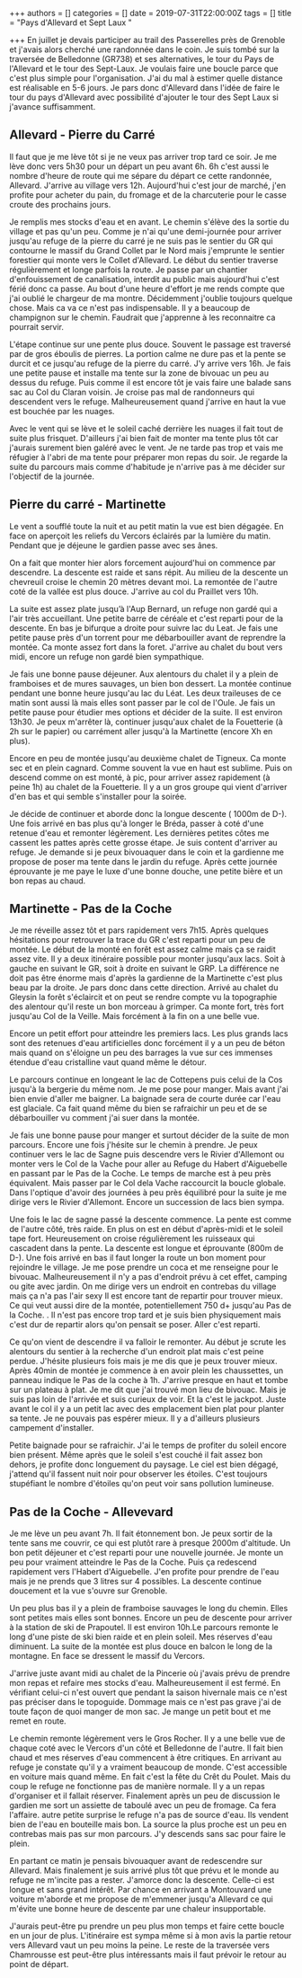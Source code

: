 +++
authors = []
categories = []
date = 2019-07-31T22:00:00Z
tags = []
title = "Pays d'Allevard et Sept Laux "

+++
En juillet je devais participer au trail des Passerelles près de Grenoble et j'avais alors cherché une randonnée dans le coin. Je suis tombé sur la traversée de Belledonne (GR738) et ses alternatives, le tour du Pays de l'Allevard et le tour des Sept-Laux. Je voulais faire une boucle parce que c'est plus simple pour l'organisation. J'ai du mal à estimer quelle distance est réalisable en 5-6 jours. Je pars donc d'Allevard dans l'idée de faire le tour du pays d'Allevard avec possibilité d'ajouter le tour des Sept Laux si j'avance suffisamment.

## Allevard - Pierre du Carré

Il faut que je me lève tôt si je ne veux pas arriver trop tard ce soir. Je me lève donc vers 5h30 pour un départ un peu avant 6h. 6h c'est aussi le nombre d'heure de route qui me sépare du départ ce cette randonnée, Allevard. J'arrive au village vers 12h. Aujourd'hui c'est jour de marché, j'en profite pour acheter du pain, du fromage et de la charcuterie pour le casse croute des prochains jours.

Je remplis mes stocks d'eau et en avant. Le chemin s'élève des la sortie du village et pas qu'un peu. Comme je n'ai qu'une demi-journée pour arriver jusqu'au refuge de la pierre du carré je ne suis pas le sentier du GR qui contourne le massif du Grand Collet par le Nord mais j'emprunte le sentier forestier qui monte vers le Collet d'Allevard. Le début du sentier traverse régulièrement et longe parfois la route. Je passe par un chantier d'enfouissement de canalisation, interdit au public mais aujourd'hui c'est férié donc ca passe. Au bout d'une heure d'effort je me rends compte que j'ai oublié le chargeur de ma montre. Décidemment j'oublie toujours quelque chose. Mais ca va ce n'est pas indispensable. Il y a beaucoup de champignon sur le chemin. Faudrait que j'apprenne à les reconnaitre ca pourrait servir.

L'étape continue sur une pente plus douce. Souvent le passage est traversé par de gros éboulis de pierres. La portion calme ne dure pas et la pente se durcit et ce jusqu'au refuge de la pierre du carré. J'y arrive vers 16h. Je fais une petite pause et installe ma tente sur la zone de bivouac un peu au dessus du refuge. Puis comme il est encore tôt je vais faire une balade sans sac au Col du Claran voisin. Je croise pas mal de randonneurs qui descendent vers le refuge. Malheureusement quand j'arrive en haut la vue est bouchée par les nuages.

Avec le vent qui se lève et le soleil caché derrière les nuages il fait tout de suite plus frisquet. D'ailleurs j'ai bien fait de monter ma tente plus tôt car j'aurais surement bien galéré avec le vent. Je ne tarde pas trop et vais me réfugier à l'abri de ma tente pour préparer mon repas du soir. Je regarde la suite du parcours mais comme d'habitude je n'arrive pas à me décider sur l'objectif de la journée.

## Pierre du carré - Martinette

Le vent a soufflé toute la nuit et au petit matin la vue est bien dégagée. En face on aperçoit les reliefs du Vercors éclairés par la lumière du matin. Pendant que je déjeune le gardien passe avec ses ânes.

On a fait que monter hier alors forcement aujourd'hui on commence par descendre. La descente est raide et sans répit. Au milieu de la descente un chevreuil croise le chemin 20 mètres devant moi. La remontée de l'autre coté de la vallée est plus douce. J'arrive au col du Praillet vers 10h.

La suite est assez plate jusqu’à l'Aup Bernard, un refuge non gardé qui a l'air très accueillant. Une petite barre de céréale et c'est reparti pour de la descente. En bas je bifurque a droite pour suivre lac du Leat. Je fais une petite pause près d'un torrent pour me débarbouiller avant de reprendre la montée. Ca monte assez fort dans la foret. J'arrive au chalet du bout vers midi, encore un refuge non gardé bien sympathique.

Je fais une bonne pause déjeuner. Aux alentours du chalet il y a plein de framboises et de mures sauvages, un bien bon dessert. La montée continue pendant une bonne heure jusqu'au lac du Léat. Les deux traileuses de ce matin sont aussi là mais elles sont passer par le col de l'Oule. Je fais un petite pause pour étudier mes options et décider de la suite. Il est environ 13h30. Je peux m'arrêter là, continuer jusqu'aux chalet de la Fouetterie (à 2h sur le papier) ou carrément aller jusqu'à la Martinette (encore Xh en plus).

Encore en peu de montée jusqu'au deuxième chalet de Tigneux. Ca monte sec et en plein cagnard. Comme souvent la vue en haut est sublime. Puis on descend comme on est monté, à pic, pour arriver assez rapidement (à peine 1h) au chalet de la Fouetterie. Il y a un gros groupe qui vient d'arriver d'en bas et qui semble s'installer pour la soirée.

Je décide de continuer et aborde donc la longue descente ( 1000m de D-). Une fois arrivé en bas plus qu'à longer le Bréda, passer à coté d'une retenue d'eau et remonter légèrement. Les dernières petites côtes me cassent les pattes après cette grosse étape. Je suis content d'arriver au refuge. Je demande si je peux bivouaquer dans le coin et la gardienne me propose de poser ma tente dans le jardin du refuge. Après cette journée éprouvante je me paye le luxe d'une bonne douche, une petite bière et un bon repas au chaud.

## Martinette - Pas de la Coche

Je me réveille assez tôt et pars rapidement vers 7h15. Après quelques hésitations pour retrouver la trace du GR c'est reparti pour un peu de montée. Le début de la monté en forêt est assez calme mais ça se raidit assez vite. Il y a deux itinéraire possible pour monter jusqu'aux lacs. Soit à gauche en suivant le GR, soit à droite en suivant le GRP. La différence ne doit pas être énorme mais d'après la gardienne de la Martinette c'est plus beau par la droite. Je pars donc dans cette direction. Arrivé au chalet du Gleysin la forêt s'éclaircit et on peut se rendre compte vu la topographie des alentour qu'il reste un bon morceau à grimper. Ca monte fort, très fort jusqu'au Col de la Veille. Mais forcément à la fin on a une belle vue.

Encore un petit effort pour atteindre les premiers lacs. Les plus grands lacs sont des retenues d'eau artificielles donc forcément il y a un peu de béton mais quand on s'éloigne un peu des barrages la vue sur ces immenses étendue d'eau cristalline vaut quand même le détour.

Le parcours continue en longeant le lac de Cottepens puis celui de la Cos jusqu'à la bergerie du même nom. Je me pose pour manger. Mais avant j'ai bien envie d'aller me baigner. La baignade sera de courte durée car l'eau est glaciale. Ca fait quand même du bien se rafraichir un peu et de se débarbouiller vu comment j'ai suer dans la montée.

Je fais une bonne pause pour manger et surtout décider de la suite de mon parcours. Encore une fois j'hésite sur le chemin à prendre. Je peux continuer vers le lac de Sagne puis descendre vers le Rivier d'Allemont ou monter vers le Col de la Vache pour aller au Refuge du Habert d'Aiguebelle en passant par le Pas de la Coche. Le temps de marche est à peu près équivalent. Mais passer par le Col dela Vache raccourcit la boucle globale. Dans l'optique d'avoir des journées à peu près équilibré pour la suite je me dirige vers le Rivier d'Allemont. Encore un succession de lacs bien sympa.

Une fois le lac de sagne passé la descente commence. La pente est comme de l'autre côté, très raide. En plus on est en début d'après-midi et le soleil tape fort. Heureusement on croise régulièrement les ruisseaux qui cascadent dans la pente. La descente est longue et éprouvante (800m de D-). Une fois arrivé en bas il faut longer la route un bon moment pour rejoindre le village. Je me pose prendre un coca et me renseigne pour le bivouac. Malheureusement il n'y a pas d'endroit prévu à cet effet, camping ou gite avec jardin. On me dirige vers un endroit en contrebas du village mais ça n'a pas l'air sexy Il est encore tant de repartir pour trouver mieux. Ce qui veut aussi dire de la montée, potentiellement 750 d+ jusqu'au Pas de la Coche. . Il n'est pas encore trop tard et je suis bien physiquement mais c'est dur de repartir alors qu'on pensait se poser. Aller c'est reparti.

Ce qu'on vient de descendre il va falloir le remonter. Au début je scrute les alentours du sentier à la recherche d'un endroit plat mais c'est peine perdue. J'hésite plusieurs fois mais je me dis que je peux trouver mieux. Après 40min de montée je commence à en avoir plein les chaussettes, un panneau indique le Pas de la coche à 1h. J'arrive presque en haut et tombe sur un plateau à plat. Je me dit que j'ai trouvé mon lieu de bivouac. Mais je suis pas loin de l'arrivée et suis curieux de voir. Et la c'est le jackpot. Juste avant le col il y a un petit lac avec des emplacement bien plat pour planter sa tente. Je ne pouvais pas espérer mieux. Il y a d'ailleurs plusieurs campement d'installer.

Petite baignade pour se rafraichir. J'ai le temps de profiter du soleil encore bien présent. Même après que le soleil s'est couché il fait assez bon dehors, je profite donc longuement du paysage. Le ciel est bien dégagé, j'attend qu'il fassent nuit noir pour observer les étoiles. C'est toujours stupéfiant le nombre d'étoiles qu'on peut voir sans pollution lumineuse.

## Pas de la Coche - Allevevard

Je me lève un peu avant 7h. Il fait étonnement bon. Je peux sortir de la tente sans me couvrir, ce qui est plutôt rare à presque 2000m d'altitude. Un bon petit déjeuner et c'est reparti pour une nouvelle journée. Je monte un peu pour vraiment atteindre le Pas de la Coche. Puis ça redescend rapidement vers l'Habert d'Aiguebelle. J'en profite pour prendre de l'eau mais je ne prends que 3 litres sur 4 possibles. La descente continue doucement et la vue s'ouvre sur Grenoble.

Un peu plus bas il y a plein de framboise sauvages le long du chemin. Elles sont petites mais elles sont bonnes. Encore un peu de descente pour arriver à la station de ski de Prapoutel. Il est environ 10h.Le parcours remonte le long d'une piste de ski bien raide et en plein soleil. Mes réserves d'eau diminuent. La suite de la montée est plus douce en balcon le long de la montagne. En face se dressent le massif du Vercors.

J'arrive juste avant midi au chalet de la Pincerie où j'avais prévu de prendre mon repas et refaire mes stocks d'eau. Malheureusement il est fermé. En vérifiant celui-ci n'est ouvert que pendant la saison hivernale mais ce n'est pas préciser dans le topoguide. Dommage mais ce n'est pas grave j'ai de toute façon de quoi manger de mon sac. Je mange un petit bout et me remet en route.

Le chemin remonte légèrement vers le Gros Rocher. Il y a une belle vue de chaque coté avec le Vercors d'un côté et Belledonne de l'autre. Il fait bien chaud et mes réserves d'eau commencent à être critiques. En arrivant au refuge je constate qu'il y a vraiment beaucoup de monde. C'est accessible en voiture mais quand même. En fait c'est la fête du Crêt du Poulet. Mais du coup le refuge ne fonctionne pas de manière normale. Il y a un repas d'organiser et il fallait réserver. Finalement après un peu de discussion le gardien me sort un assiette de taboulé avec un peu de fromage. Ca fera l'affaire. autre petite surprise le refuge n'a pas de source d'eau. Ils vendent bien de l'eau en bouteille mais bon. La source la plus proche est un peu en contrebas mais pas sur mon parcours. J'y descends sans sac pour faire le plein.

En partant ce matin je pensais bivouaquer avant de redescendre sur Allevard. Mais finalement je suis arrivé plus tôt que prévu et le monde au refuge ne m'incite pas a rester. J'amorce donc la descente. Celle-ci est longue et sans grand intérêt. Par chance en arrivant a Montouvard une voiture m'aborde et me propose de m'emmener jusqu'a Allevard ce qui m'évite une bonne heure de descente par une chaleur insupportable.

J'aurais peut-être pu prendre un peu plus mon temps et faire cette boucle en un jour de plus. L'itinéraire est sympa même si à mon avis la partie retour vers Allevard vaut un peu moins la peine. Le reste de la traversée vers Chamrousse est peut-être plus intéressants mais il faut prévoir le retour au point de départ.